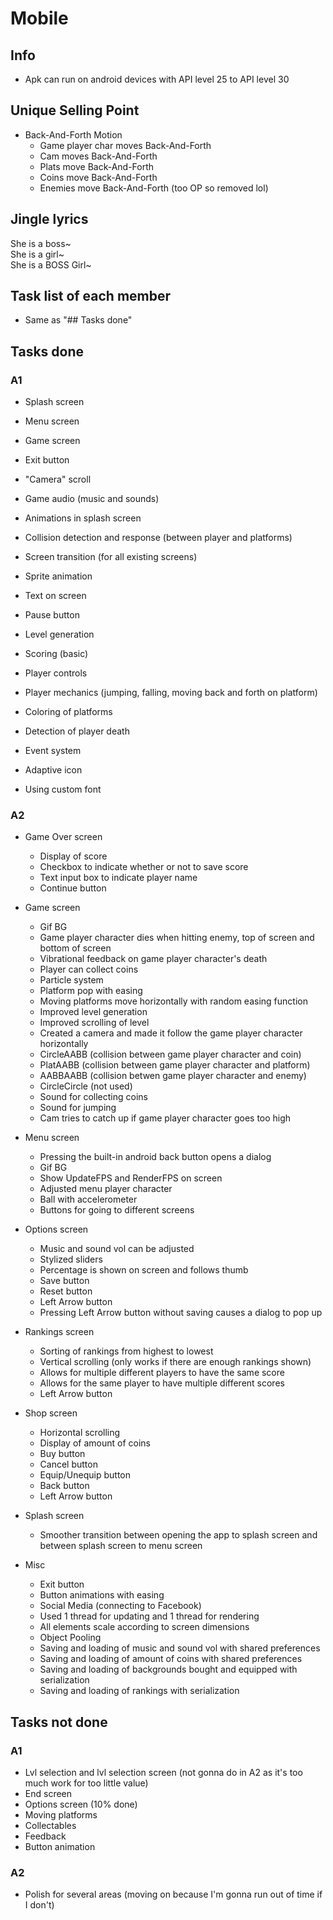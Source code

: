 # Mobile

## Info

* Apk can run on android devices with API level 25 to API level 30

## Unique Selling Point

* Back-And-Forth Motion
	- Game player char moves Back-And-Forth
	- Cam moves Back-And-Forth
	- Plats move Back-And-Forth
	- Coins move Back-And-Forth
	- Enemies move Back-And-Forth (too OP so removed lol)

## Jingle lyrics

She is a boss~\
She is a girl~\
She is a BOSS Girl~

## Task list of each member

- Same as "## Tasks done"

## Tasks done

### A1

* Splash screen
* Menu screen
* Game screen
* Exit button

* "Camera" scroll
* Game audio (music and sounds)
* Animations in splash screen
* Collision detection and response (between player and platforms)
* Screen transition (for all existing screens)
* Sprite animation
* Text on screen
* Pause button
* Level generation
* Scoring (basic)
* Player controls
* Player mechanics (jumping, falling, moving back and forth on platform)
* Coloring of platforms
* Detection of player death
* Event system
* Adaptive icon
* Using custom font

### A2

* Game Over screen
	- Display of score
	- Checkbox to indicate whether or not to save score
	- Text input box to indicate player name
	- Continue button

* Game screen
	- Gif BG
	- Game player character dies when hitting enemy, top of screen and bottom of screen
	- Vibrational feedback on game player character's death
	- Player can collect coins
	- Particle system
	- Platform pop with easing
	- Moving platforms move horizontally with random easing function
	- Improved level generation
	- Improved scrolling of level
	- Created a camera and made it follow the game player character horizontally
	- CircleAABB (collision between game player character and coin)
	- PlatAABB (collision between game player character and platform)
	- AABBAABB (collision betwen game player character and enemy)
	- CircleCircle (not used)
	- Sound for collecting coins
	- Sound for jumping
	- Cam tries to catch up if game player character goes too high

* Menu screen
	- Pressing the built-in android back button opens a dialog
	- Gif BG
	- Show UpdateFPS and RenderFPS on screen
	- Adjusted menu player character
	- Ball with accelerometer
	- Buttons for going to different screens

* Options screen
	- Music and sound vol can be adjusted
	- Stylized sliders
	- Percentage is shown on screen and follows thumb
	- Save button
	- Reset button
	- Left Arrow button
	- Pressing Left Arrow button without saving causes a dialog to pop up

* Rankings screen
	- Sorting of rankings from highest to lowest
	- Vertical scrolling (only works if there are enough rankings shown)
	- Allows for multiple different players to have the same score
	- Allows for the same player to have multiple different scores
	- Left Arrow button

* Shop screen
	- Horizontal scrolling
	- Display of amount of coins
	- Buy button
	- Cancel button
	- Equip/Unequip button
	- Back button
	- Left Arrow button

* Splash screen
	- Smoother transition between opening the app to splash screen and between splash screen to menu screen

* Misc
	- Exit button
	- Button animations with easing
	- Social Media (connecting to Facebook)
	- Used 1 thread for updating and 1 thread for rendering
	- All elements scale according to screen dimensions
	- Object Pooling
	- Saving and loading of music and sound vol with shared preferences
	- Saving and loading of amount of coins with shared preferences
	- Saving and loading of backgrounds bought and equipped with serialization
	- Saving and loading of rankings with serialization

## Tasks not done

### A1

* Lvl selection and lvl selection screen (not gonna do in A2 as it's too much work for too little value)
* End screen
* Options screen (10% done)
* Moving platforms
* Collectables
* Feedback
* Button animation

### A2

* Polish for several areas (moving on because I'm gonna run out of time if I don't)
